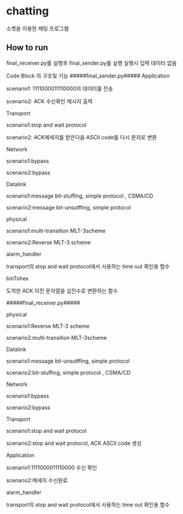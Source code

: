 # chatting
소켓을 이용한 채팅 프로그램

## How to run
final_receiver.py를 실행후 final_sender.py를 실행
실행시 입력 데이터 없음

Code Block 의 구조및 기능
#####final_sender.py#####
Application

scenario1: 1111000011110000의 데이터를 전송

scenario2: ACK 수신확인 메시지 출력

Transport

scenario1:stop and wait protocol

scenario2: ACK메세지를 받은다음 ASCII code를 다시 문자로 변환

Network

scenario1:bypass

scenario2:bypass

Datalink

scenario1:message bit-stuffing, simple protocol , CSMA/CD

scenario2:message bit-unsutffing, simple protocol

physical

scenario1:multi-transition MLT-3scheme

scenario2:Reverse MLT-3 scheme

alarm_handler

transport의 stop and wait protocol에서 사용하는 time out 확인용 함수

binTohex

도착한 ACK 이진 문자열을 십진수로 변환하는 함수


#####final_receiver.py#####

physical

scenario1:Reverse MLT-3 scheme

scenario2:multi-transition MLT-3scheme

Datalink

scenario1:message bit-unsutffing, simple protocol

scenario2:bit-stuffing, simple protocol , CSMA/CD

Network

scenario1:bypass

scenario2:bypass

Transport

scenario1:stop and wait protocol

scenario2:stop and wait protocol, ACK ASCII code 생성

Application

scenario1:1111000011110000 수신 확인

scenario2:메세지 수신완료

alarm_handler

transport의 stop and wait protocol에서 사용하는 time out 확인용 함수
